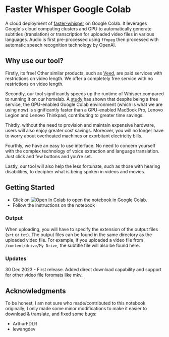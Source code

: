 # Faster Whisper Google Colab

A cloud deployment of [faster-whisper](https://github.com/guillaumekln/faster-whisper) on Google Colab. It leverages Google's cloud computing clusters and GPU to automatically generate subtitles (translation) or transcription for uploaded video files in various languages. Audio is first pre-processed using `ffmpeg` then processed with automatic speech recognition technology by OpenAI.


## Why use our tool? 
Firstly, its free! Other similar products, such as [Veed](https://www.veed.io/pricing), are paid services with restrictions on video length. We offer a completely free service with no restrictions on video length. 

Secondly, our tool significantly speeds up the runtime of Whisper compared to running it on our homelab. A [study](https://towardsdatascience.com/google-colab-how-does-it-compare-to-a-gpu-enabled-laptop-851c1e0a2ca9) has shown that despite being a free service, the GPU-enabled Google Colab environment (which is what we are using now) is significantly faster than a GPU-enabled MacBook Pro, Lenovo Legion and Lenovo Thinkpad, contributing to greater time savings. 

Thirdly, without the need to provision and maintain expensive hardware, users will also enjoy greater cost savings. Moreover, you will no longer have to worry about overheated machines or exorbitant electricity bills. 

Fourthly, we have an easy to use interface. No need to concern yourself with the complex technology of voice extraction and language translation. Just click and few buttons and you’re set. 

Lastly, our tool will also help the less fortunate, such as those with hearing disabilities, to decipher what is being spoken in videos and movies. 
## Getting Started
- Click on <a href="https://colab.research.google.com/github/ChanJianHao/Faster-Whisper-Google-Colab/blob/main/faster_whisper_youtube_drive.ipynb" target="_parent"><img src="https://colab.research.google.com/assets/colab-badge.svg" alt="Open In Colab"/></a> to open the notebook in Google Colab. <br>
- Follow the instructions on the notebook


### Output

When uploading, you will have to specify the extension of the output files (`srt` or `txt`). The output files can be found in the same directory as the uploaded video file. For example, if you uploaded a video file from `/content/drive/My Drive`, the subtitle file will also be found here.

### Updates

30 Dec 2023 - First release. Added direct download capability and support for other video file foromats like mkv.

## Acknowledgments

To be honest, I am not sure who made/contributed to this notebook originally; I only made some minor modifications to make it easier to download & translate, and fixed some bugs:
- ArthurFDLR
- lewangdev


